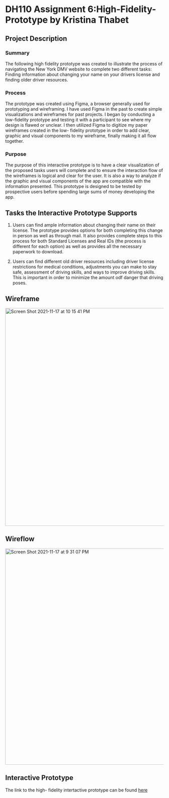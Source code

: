  # DH110 Assignment 6:High-Fidelity-Prototype by Kristina Thabet
 ## Project Description
### Summary 
The following high fidelity prototype was created to illustrate the process of navigating the New York DMV website to complete two different tasks: Finding information about changing your name on your drivers license and finding older driver resources.  
### Process 
The prototype was created using Figma, a browser generally used for prototyping and wireframing. I have used Figma in the past to create simple visualizations and wireframes for past projects. I began by conducting a low-fidelity prototype and testing it with a participant to see where my design is flawed or unclear. I then utilized Figma to digitize my paper wireframes created in the low- fidelity prototype in order to add clear, graphic and visual components to my wireframe, finally making it all flow together.
### Purpose
The purpose of this interactive prototype is to have a clear visualization of the proposed tasks users will complete and to ensure the interaction flow of the wireframes is logical and clear for the user. It is also a way to analyze if the graphic and visual components of the app are compatible with the information presented. This prototype is designed to be tested by prospective users before spending large sums of money developing the app. 

## Tasks the Interactive Prototype Supports
1. Users can find ample information about changing their name on their license. The prototype provides options for both completing this change in person as well as through mail. It also provides complete steps to this process for both Standard Licenses and Real IDs (the process is different for each option) as well as provides all the necessary paperwork to download.

2. Users can find different old driver resources including driver license restrictions for medical conditions, adjustments you can make to stay safe, assessment of driving skills, and ways to improve driving skills. This is important in order to minimize the amount odf danger that driving poses. 


## Wireframe
<img width="693" alt="Screen Shot 2021-11-17 at 10 15 41 PM" src="https://user-images.githubusercontent.com/91553084/142362850-9b434b49-9341-47ae-91ff-ecc3c5725424.png">

## Wireflow
<img width="688" alt="Screen Shot 2021-11-17 at 9 31 07 PM" src="https://user-images.githubusercontent.com/91553084/142362543-0db5265d-ccee-495d-8aa4-cf2775220c12.png">

## Interactive Prototype
The link to the high- fidelity intertactive prototype can be found [here](https://www.figma.com/proto/FEB6cMg8eHllFAcfA8dpFq/Untitled?node-id=3%3A4&scaling=scale-down&page-id=0%3A1&starting-point-node-id=3%3A4)
